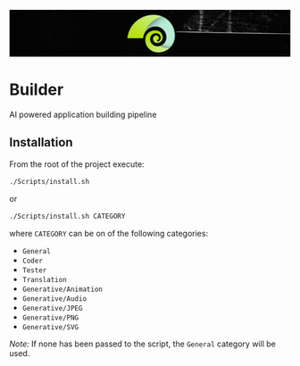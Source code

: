 ![AI Builder Pipeline](Assets/Wide_Black.png)

# Builder

AI powered application building pipeline

## Installation

From the root of the project execute:

```bash
./Scripts/install.sh
```

or

```bash
./Scripts/install.sh CATEGORY
```

where `CATEGORY` can be on of the following categories:

- `General`
- `Coder`
- `Tester`
- `Translation`
- `Generative/Animation`
- `Generative/Audio`
- `Generative/JPEG`
- `Generative/PNG`
- `Generative/SVG`

*Note:* If none has been passed to the script, the `General` category will be used.
